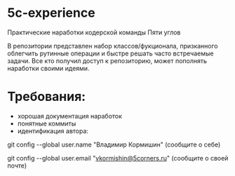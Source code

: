 # 5c-experience
Практические наработки кодерской команды Пяти углов

В репозитории представлен набор классов/фукционала, призканного облегчить рутинные операции и быстре решать часто встречаемые задачи.
Все кто получил доступ к репозиторию, может пополнять наработки своими идеями.

# Требования:
- хорошая документация наработок
- понятные коммиты
- идентификация автора:

git config --global user.name "Владимир Кормишин" (сообщите о  себе)

git config --global user.email "vkormishin@5corners.ru" (сообщите о своей почте)
